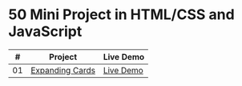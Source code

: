 # 50 Mini Project in  HTML/CSS and JavaScript



|  #  | Project                                                                                                                     | Live Demo                                                                         |
| :-: | --------------------------------------------------------------------------------------------------------------------------- | --------------------------------------------------------------------------------- |
| 01  | [Expanding Cards](https://github.com/bradtraversy/50projects50days/tree/master/expanding-cards)                             | [Live Demo](https://shrutikashish.github.io/50-Mini-Project-on-HTML-CSS-JS/Project%201%20Expanding%20Cards/index.html)               |